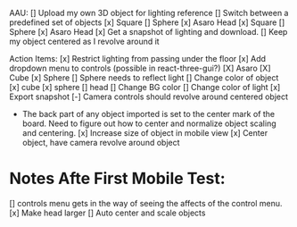 AAU:
[] Upload my own 3D object for lighting reference
[] Switch between a predefined set of objects
[x] Square
[] Sphere
[x] Asaro Head
[x] Square
[] Sphere
[x] Asaro Head
[x] Get a snapshot of lighting and download.
[] Keep my object centered as I revolve around it

Action Items:
[x] Restrict lighting from passing under the floor
[x] Add dropdown menu to controls (possible in react-three-gui?)
[X] Asaro
[X] Cube
[x] Sphere
[] Sphere needs to reflect light
[] Change color of object
[x] cube
[x] sphere
[] head
[] Change BG color
[] Change color of light
[x] Export snapshot
[-] Camera controls should revolve around centered object

- The back part of any object imported is set to the center mark of the board. Need to figure out how to center and normalize object scaling and centering.
  [x] Increase size of object in mobile view
  [x] Center object, have camera revolve around object

# Notes Afte First Mobile Test:

[] controls menu gets in the way of seeing the affects of the control menu.
[x] Make head larger
[] Auto center and scale objects
